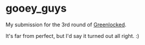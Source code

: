 # gooey_guys
My submission for the 3rd round of [Greenlocked](https://scratch.mit.edu/projects/96185686/).

It's far from perfect, but I'd say it turned out all right. :)
